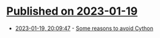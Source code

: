 # [Published on 2023-01-19](index.md)

* [2023-01-19, 20:09:47](https://lobste.rs/s/chuql4/some_reasons_avoid_cython) - [Some reasons to avoid Cython](https://pythonspeed.com/articles/cython-limitations/)
